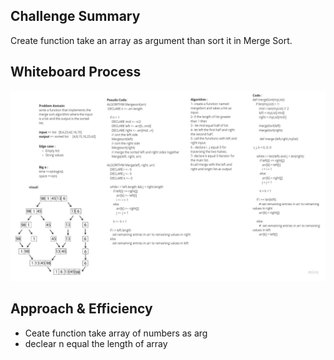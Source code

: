 ## Challenge Summary
Create function take an array as argument than sort it in Merge Sort.

## Whiteboard Process
![](./code27.jpg)

## Approach & Efficiency
- Ceate function take array of numbers as arg
- declear n equal the length of array
